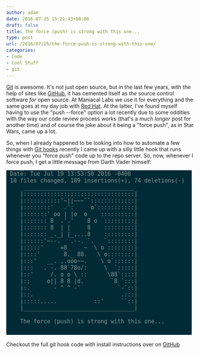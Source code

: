 ```yaml
---
author: adam
date: 2016-07-25 15:21:43+00:00
draft: false
title: The force (push) is strong with this one...
type: post
url: /2016/07/25/the-force-push-is-strong-with-this-one/
categories:
- Code
- Cool Stuff
- git
---
```


[Git](https://en.wikipedia.org/wiki/Git_(software)) is awesome. It's not just open source, but in the last few years, with the help of sites like [GitHub](http://github.com), it has cemented itself as _the_ source control software _for_ open source. At Maniacal Labs we use it for everything and the same goes at my day job with [Red Hat](http://redhat.com). At the latter, I've found myself having to use the "push --force" option a lot recently due to some oddities with the way our code review process works (that's a _much longer_ post for another time) and of course the joke about it being a "force push", as in Star Wars, came up a lot.

So, when I already happened to be looking into how to automate a few things with [Git hooks](https://git-scm.com/book/en/v2/Customizing-Git-Git-Hooks) recently I came up with a silly little hook that runs whenever you "force push" code up to the repo server. So, now, whenever I force push, I get a little message from Darth Vader himself:

![forcepush](/wp-content/uploads/2016/07/forcepush.png)


Checkout the full git hook code with install instructions over on [GitHub](https://github.com/ManiacalLabs/MiscUtil/blob/master/git/vader-pre-push.sh)
